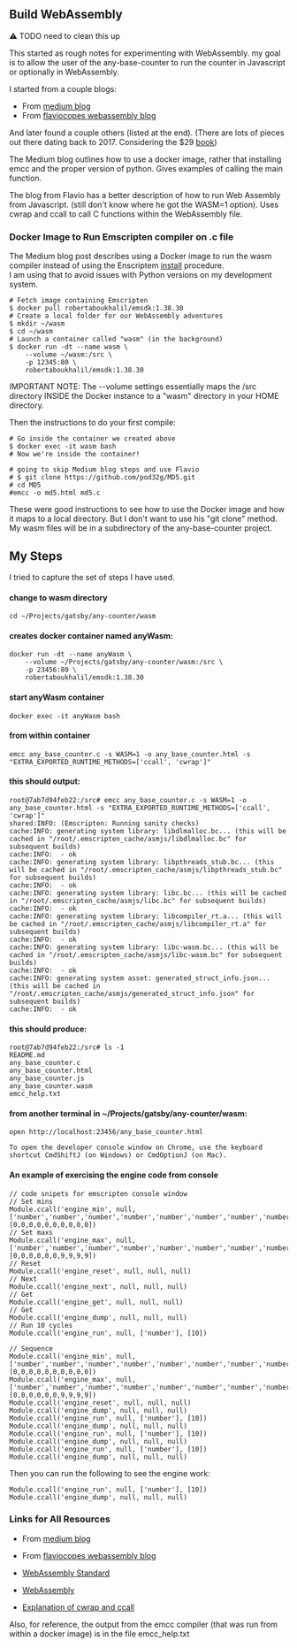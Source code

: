 

## Build WebAssembly

:warning: TODO need to clean this up

This started as rough notes for experimenting with WebAssembly.  my goal is to allow
the user of the any-base-counter to run the counter in Javascript or optionally in
WebAssembly.

I started from a couple blogs:
- From [medium blog](https://medium.com/@robaboukhalil/hit-the-ground-running-with-webassembly-56cf9b2fa35d)
- From [flaviocopes webassembly blog](https://flaviocopes.com/webassembly/)

And later found a couple others (listed at the end).
(There are lots of pieces out there dating back to 2017.  Considering the $29 [book](https://www.levelupwasm.com/
))

The Medium blog outlines how to use a docker image, rather that installing emcc and the proper version
of python.  Gives examples of calling the main function.

The blog from Flavio has a better description of how to run Web Assembly from Javascript. (still don't know where he got the WASM=1 option).  Uses cwrap and ccall to call C functions within the WebAssembly
file.


### Docker Image to Run Emscripten compiler on .c file

The Medium blog post describes using a Docker image to run the wasm compiler instead of using 
the Enscriptem [install](https://emscripten.org/docs/getting_started/downloads.html) procedure.  
I am using that to avoid issues with Python versions on my development system.

```
# Fetch image containing Emscripten
$ docker pull robertaboukhalil/emsdk:1.38.30
# Create a local folder for our WebAssembly adventures
$ mkdir ~/wasm
$ cd ~/wasm
# Launch a container called "wasm" (in the background)
$ docker run -dt --name wasm \
    --volume ~/wasm:/src \
    -p 12345:80 \
    robertaboukhalil/emsdk:1.38.30
```

IMPORTANT NOTE: The --volume settings essentially maps the /src directory INSIDE the Docker instance to a
"wasm" directory in your HOME directory.  

Then the instructions to do your first compile:

```
# Go inside the container we created above
$ docker exec -it wasm bash
# Now we're inside the container!

# going to skip Medium blog steps and use Flavio
# $ git clone https://github.com/pod32g/MD5.git
# cd MD5
#emcc -o md5.html md5.c
```

These were good instructions to see how to use the Docker image and how it maps to a local directory.  But I don't
want to use his "git clone" method.  My wasm files will be in a subdirectory of the any-base-counter project.


## My Steps

I tried to capture the set of steps I have used.

#### change to wasm directory
```
cd ~/Projects/gatsby/any-counter/wasm
```

#### creates docker container named anyWasm:
```
docker run -dt --name anyWasm \
    --volume ~/Projects/gatsby/any-counter/wasm:/src \
    -p 23456:80 \
    robertaboukhalil/emsdk:1.38.30
```

#### start anyWasm container
```
docker exec -it anyWasm bash
```

#### from within container
```
emcc any_base_counter.c -s WASM=1 -o any_base_counter.html -s "EXTRA_EXPORTED_RUNTIME_METHODS=['ccall', 'cwrap']"
```

#### this should output:
```
root@7ab7d94feb22:/src# emcc any_base_counter.c -s WASM=1 -o any_base_counter.html -s "EXTRA_EXPORTED_RUNTIME_METHODS=['ccall', 'cwrap']"
shared:INFO: (Emscripten: Running sanity checks)
cache:INFO: generating system library: libdlmalloc.bc... (this will be cached in "/root/.emscripten_cache/asmjs/libdlmalloc.bc" for subsequent builds)
cache:INFO:  - ok
cache:INFO: generating system library: libpthreads_stub.bc... (this will be cached in "/root/.emscripten_cache/asmjs/libpthreads_stub.bc" for subsequent builds)
cache:INFO:  - ok
cache:INFO: generating system library: libc.bc... (this will be cached in "/root/.emscripten_cache/asmjs/libc.bc" for subsequent builds)
cache:INFO:  - ok
cache:INFO: generating system library: libcompiler_rt.a... (this will be cached in "/root/.emscripten_cache/asmjs/libcompiler_rt.a" for subsequent builds)
cache:INFO:  - ok
cache:INFO: generating system library: libc-wasm.bc... (this will be cached in "/root/.emscripten_cache/asmjs/libc-wasm.bc" for subsequent builds)
cache:INFO:  - ok
cache:INFO: generating system asset: generated_struct_info.json... (this will be cached in "/root/.emscripten_cache/asmjs/generated_struct_info.json" for subsequent builds)
cache:INFO:  - ok
```

#### this should produce:
```
root@7ab7d94feb22:/src# ls -1
README.md
any_base_counter.c
any_base_counter.html
any_base_counter.js
any_base_counter.wasm
emcc_help.txt
```

#### from another terminal in ~/Projects/gatsby/any-counter/wasm:
```
open http://localhost:23456/any_base_counter.html 

To open the developer console window on Chrome, use the keyboard shortcut CmdShiftJ (on Windows) or CmdOptionJ (on Mac).
```


#### An example of exercising the engine code from console

```
// code snipets for emscripten console window
// Set mins
Module.ccall('engine_min', null, ['number','number','number','number','number','number','number','number','number','number'], [0,0,0,0,0,0,0,0,0,0])
// Set maxs
Module.ccall('engine_max', null, ['number','number','number','number','number','number','number','number','number','number'], [0,0,0,0,0,0,9,9,9,9])
// Reset
Module.ccall('engine_reset', null, null, null)
// Next
Module.ccall('engine_next', null, null, null)
// Get
Module.ccall('engine_get', null, null, null)
// Get
Module.ccall('engine_dump', null, null, null)
// Run 10 cycles
Module.ccall('engine_run', null, ['number'], [10])

// Sequence
Module.ccall('engine_min', null, ['number','number','number','number','number','number','number','number','number','number'], [0,0,0,0,0,0,0,0,0,0])
Module.ccall('engine_max', null, ['number','number','number','number','number','number','number','number','number','number'], [0,0,0,0,0,0,9,9,9,9])
Module.ccall('engine_reset', null, null, null)
Module.ccall('engine_dump', null, null, null)
Module.ccall('engine_run', null, ['number'], [10])
Module.ccall('engine_dump', null, null, null)
Module.ccall('engine_run', null, ['number'], [10])
Module.ccall('engine_dump', null, null, null)
Module.ccall('engine_run', null, ['number'], [10])
Module.ccall('engine_dump', null, null, null)
```

Then you can run the following to see the engine work:
```
Module.ccall('engine_run', null, ['number'], [10])
Module.ccall('engine_dump', null, null, null)
```



### Links for All Resources

- From [medium blog](https://medium.com/@robaboukhalil/hit-the-ground-running-with-webassembly-56cf9b2fa35d)
- From [flaviocopes webassembly blog](https://flaviocopes.com/webassembly/)


- [WebAssembly Standard](http://webassembly.github.io/spec/js-api/index.html)
- [WebAssembly](https://becominghuman.ai/passing-and-returning-webassembly-array-parameters-a0f572c65d97)
- [Explanation of cwrap and ccall](https://medium.com/@eliamaino/calling-c-functions-from-javascript-with-emscripten-first-part-e99fb6eedb22)

Also, for reference, the output from the emcc compiler (that was run from within a docker
image) is in the file emcc_help.txt
